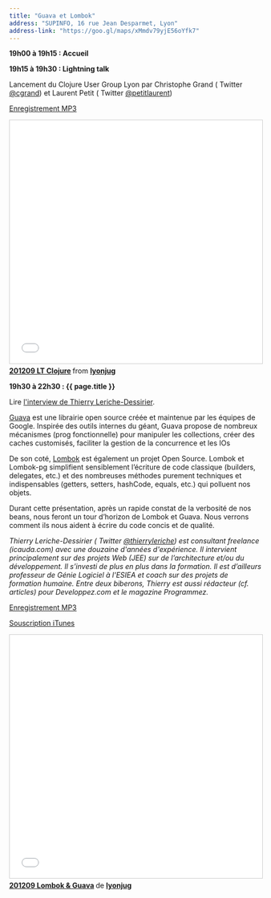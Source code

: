 ```yaml
---
title: "Guava et Lombok"
address: "SUPINFO, 16 rue Jean Desparmet, Lyon"
address-link: "https://goo.gl/maps/xMmdv79yjE56oYfk7"
---
```


**19h00 à 19h15 : Accueil**

**19h15 à 19h30 : Lightning talk**

Lancement du Clojure User Group Lyon par Christophe Grand
( <i class="fab fa-twitter"></i><span class="d-sm-none"> Twitter</span> [@cgrand](http://twitter.com/cgrand))
et Laurent Petit
( <i class="fab fa-twitter"></i><span class="d-sm-none"> Twitter</span> [@petitlaurent](http://twitter.com/petitlaurent))

[Enregistrement MP3](http://pod.cast-it.fr/lyonjug-19-09-2012-lt-clojure.mp3)

<iframe src="//www.slideshare.net/slideshow/embed_code/key/DNxuiYfq2qrP54" width="595" height="485" frameborder="0" marginwidth="0" marginheight="0" scrolling="no" style="border:1px solid #CCC; border-width:1px; margin-bottom:5px; max-width: 100%;" allowfullscreen> </iframe> <div style="margin-bottom:5px"> <strong> <a href="//www.slideshare.net/lyonjug/201209-lt-clojure" title="201209 LT Clojure" target="_blank">201209 LT Clojure</a> </strong> from <strong><a href="https://www.slideshare.net/lyonjug" target="_blank">lyonjug</a></strong> </div>

**19h30 à 22h30 : {{ page.title }}**

Lire
[l'interview de Thierry Leriche-Dessirier](http://www.duchess-france.org/parlez-moi-un-peu-de-guava-et-lombok/).

[Guava](http://code.google.com/p/guava-libraries/)
est une librairie open source créée et maintenue par les équipes de Google.
Inspirée des outils internes du géant, Guava propose de nombreux mécanismes (prog fonctionnelle) pour manipuler les collections, créer des caches customisés, faciliter la gestion de la concurrence et les IOs

De son coté,
[Lombok](http://projectlombok.org/)
est également un projet Open Source.
Lombok et Lombok-pg simplifient sensiblement l’écriture de code classique (builders, delegates, etc.) et des nombreuses méthodes purement techniques et indispensables (getters, setters, hashCode, equals, etc.) qui polluent nos objets.

Durant cette présentation, après un rapide constat de la verbosité de nos beans, nous feront un tour d’horizon de Lombok et Guava.
Nous verrons comment ils nous aident à écrire du code concis et de qualité.

*Thierry Leriche-Dessirier
( <i class="fab fa-twitter"></i><span class="d-sm-none"> Twitter</span> [@thierryleriche](http://twitter.com/thierryleriche))
est consultant freelance (icauda.com) avec une douzaine d'années d'expérience.
Il intervient principalement sur des projets Web (JEE) sur de l’architecture et/ou du développement.
Il s’investi de plus en plus dans la formation.
Il est d’ailleurs professeur de Génie Logiciel à l'ESIEA et coach sur des projets de formation humaine.
Entre deux biberons, Thierry est aussi rédacteur (cf. articles) pour Developpez.com et le magazine Programmez.*

[Enregistrement MP3](http://castit.sewatech.info/lyonjug-19-09-2012-guava-lombok.mp3)

[Souscription iTunes](http://itunes.apple.com/fr/podcast/cast-it/id438995372)

<iframe src="//www.slideshare.net/slideshow/embed_code/key/iIDo8QoZW7lEjN" width="595" height="485" frameborder="0" marginwidth="0" marginheight="0" scrolling="no" style="border:1px solid #CCC; border-width:1px; margin-bottom:5px; max-width: 100%;" allowfullscreen> </iframe> <div style="margin-bottom:5px"> <strong> <a href="//www.slideshare.net/lyonjug/201209-lombok-guava" title="201209 Lombok &amp; Guava" target="_blank">201209 Lombok &amp; Guava</a> </strong> de <strong><a href="https://www.slideshare.net/lyonjug" target="_blank">lyonjug</a></strong> </div>